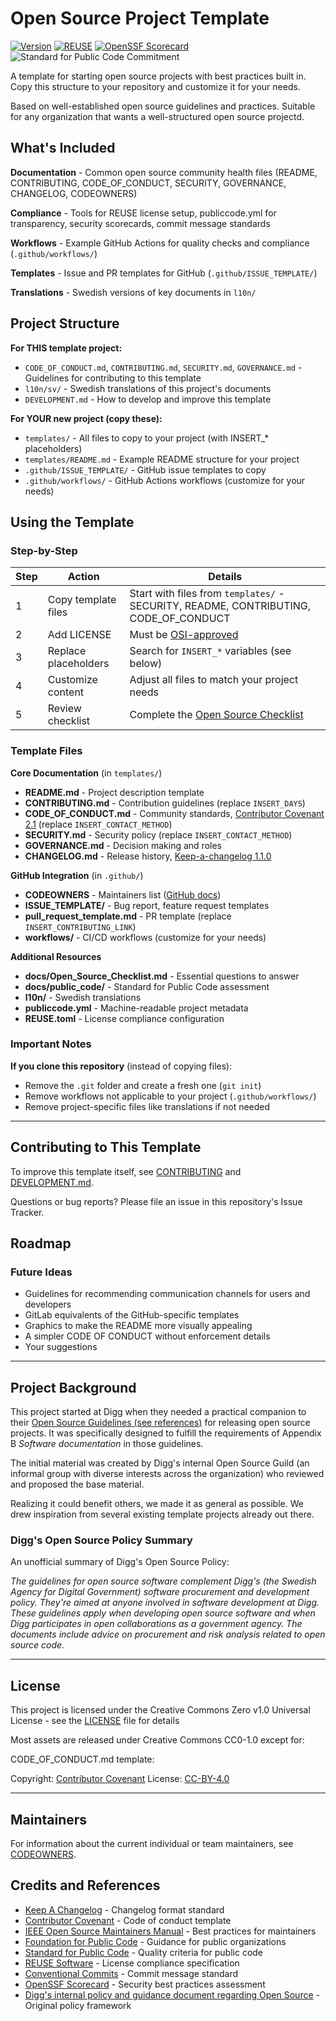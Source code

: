 <!--
SPDX-FileCopyrightText: 2025 The Open Source Project Template Authors

SPDX-License-Identifier: CC0-1.0
-->

# Open Source Project Template

[![Version](https://img.shields.io/github/v/tag/diggsweden/open-source-project-template?style=for-the-badge&color=green&label=Version)](https://github.com/diggswedenn/open-source-project-template/tags])
[![REUSE](https://img.shields.io/badge/dynamic/json?url=https%3A%2F%2Fapi.reuse.software%2Fstatus%2Fgithub.com%2Fdiggsweden%2Fopen-source-project-template&query=status&style=for-the-badge&label=REUSE)](https://api.reuse.software/info/github.com/diggsweden/open-source-project-template)
[![OpenSSF Scorecard](https://api.scorecard.dev/projects/github.com/diggsweden/open-source-project-template/badge?style=for-the-badge)](https://scorecard.dev/viewer/?uri=github.com/diggsweden/open-source-project-template)
![Standard for Public Code Commitment](https://img.shields.io/badge/Standard%20for%20Public%20Code%20Commitment-green?style=for-the-badge)

A template for starting open source projects with best practices built in. Copy this structure to your repository and customize it for your needs.

Based on well-established open source guidelines and practices. Suitable for any organization that wants a well-structured open source projectd.

## What's Included

**Documentation** - Common open source community health files (README, CONTRIBUTING, CODE_OF_CONDUCT, SECURITY, GOVERNANCE, CHANGELOG, CODEOWNERS)

**Compliance** - Tools for REUSE license setup, publiccode.yml for transparency, security scorecards, commit message standards

**Workflows** - Example GitHub Actions for quality checks and compliance (`.github/workflows/`)

**Templates** - Issue and PR templates for GitHub (`.github/ISSUE_TEMPLATE/`)

**Translations** - Swedish versions of key documents in `l10n/`

## Project Structure

**For THIS template project:**

- `CODE_OF_CONDUCT.md`, `CONTRIBUTING.md`, `SECURITY.md`, `GOVERNANCE.md` - Guidelines for contributing to this template
- `l10n/sv/` - Swedish translations of this project's documents
- `DEVELOPMENT.md` - How to develop and improve this template

**For YOUR new project (copy these):**

- `templates/` - All files to copy to your project (with INSERT_* placeholders)
- `templates/README.md` - Example README structure for your project
- `.github/ISSUE_TEMPLATE/` - GitHub issue templates to copy
- `.github/workflows/` - GitHub Actions workflows (customize for your needs)

## Using the Template

### Step-by-Step

| Step | Action | Details |
|------|--------|---------|
| 1 | Copy template files | Start with files from `templates/` - SECURITY, README, CONTRIBUTING, CODE_OF_CONDUCT |
| 2 | Add LICENSE | Must be [OSI-approved](https://en.wikipedia.org/wiki/Open_Source_Initiative) |
| 3 | Replace placeholders | Search for `INSERT_*` variables (see below) |
| 4 | Customize content | Adjust all files to match your project needs |
| 5 | Review checklist | Complete the [Open Source Checklist](docs/Open_Source_Checklist.md) |

### Template Files

**Core Documentation** (in `templates/`)

- **README.md** - Project description template
- **CONTRIBUTING.md** - Contribution guidelines (replace `INSERT_DAYS`)
- **CODE_OF_CONDUCT.md** - Community standards, [Contributor Covenant 2.1](https://www.contributor-covenant.org) (replace `INSERT_CONTACT_METHOD`)
- **SECURITY.md** - Security policy (replace `INSERT_CONTACT_METHOD`)
- **GOVERNANCE.md** - Decision making and roles
- **CHANGELOG.md** - Release history, [Keep-a-changelog 1.1.0](https://keepachangelog.com/en/1.1.0/)

**GitHub Integration** (in `.github/`)

- **CODEOWNERS** - Maintainers list ([GitHub docs](https://docs.github.com/en/repositories/managing-your-repositorys-settings-and-features/customizing-your-repository/about-code-owners))
- **ISSUE_TEMPLATE/** - Bug report, feature request templates
- **pull_request_template.md** - PR template (replace `INSERT_CONTRIBUTING_LINK`)
- **workflows/** - CI/CD workflows (customize for your needs)

**Additional Resources**

- **docs/Open_Source_Checklist.md** - Essential questions to answer
- **docs/public_code/** - Standard for Public Code assessment
- **l10n/** - Swedish translations
- **publiccode.yml** - Machine-readable project metadata
- **REUSE.toml** - License compliance configuration

### Important Notes

**If you clone this repository** (instead of copying files):

- Remove the `.git` folder and create a fresh one (`git init`)
- Remove workflows not applicable to your project (`.github/workflows/`)
- Remove project-specific files like translations if not needed

---

## Contributing to This Template

To improve this template itself, see [CONTRIBUTING](CONTRIBUTING.md) and [DEVELOPMENT.md](DEVELOPMENT.md).

Questions or bug reports? Please file an issue in this repository's Issue Tracker.

## Roadmap

### Future Ideas

- Guidelines for recommending communication channels for users and developers
- GitLab equivalents of the GitHub-specific templates
- Graphics to make the README more visually appealing
- A simpler CODE OF CONDUCT without enforcement details
- Your suggestions

---

## Project Background

This project started at Digg when they needed a practical companion to their [Open Source Guidelines (see references)](#credits-and-references) for releasing open source projects.
It was specifically designed to fulfill the requirements of Appendix B _Software documentation_ in those guidelines.

The initial material was created by Digg's internal Open Source Guild (an informal group with diverse interests across the organization) who reviewed and proposed the base material.

Realizing it could benefit others, we made it as general as possible.
We drew inspiration from several existing template projects already out there.

### Digg's Open Source Policy Summary

An unofficial summary of Digg's Open Source Policy:

_The guidelines for open source software complement Digg's (the Swedish Agency for Digital Government) software procurement and development policy.
They're aimed at anyone involved in software development at Digg.
These guidelines apply when developing open source software and when Digg participates in open collaborations as a government agency.
The documents include advice on procurement and risk analysis related to open source code._

---

## License

This project is licensed under the Creative Commons Zero v1.0 Universal License - see the [LICENSE](LICENSE) file for details

Most assets are released under Creative Commons CC0-1.0 except for:

CODE_OF_CONDUCT.md template:

Copyright: [Contributor Covenant](https://www.contributor-covenant.org/)
License: [CC-BY-4.0](https://creativecommons.org/licenses/by/4.0/)

---

## Maintainers

For information about the current individual or team maintainers, see [CODEOWNERS](CODEOWNERS).

## Credits and References

- [Keep A Changelog](https://keepachangelog.com/en/1.1.0/) - Changelog format standard
- [Contributor Covenant](https://www.contributor-covenant.org/) - Code of conduct template
- [IEEE Open Source Maintainers Manual](https://opensource.ieee.org/community/manual/) - Best practices for maintainers
- [Foundation for Public Code](https://publiccode.net/) - Guidance for public organizations
- [Standard for Public Code](https://standard.publiccode.net/) - Quality criteria for public code
- [REUSE Software](https://reuse.software/) - License compliance specification
- [Conventional Commits](https://www.conventionalcommits.org/) - Commit message standard
- [OpenSSF Scorecard](https://scorecard.dev/) - Security best practices assessment
- [Digg's internal policy and guidance document regarding Open Source](https://www.digg.se/analys-och-uppfoljning/publikationer/publikationer/2022-09-27-anskaffning-utveckling-och-publicering-av-oppen-programvara-policy-och-riktlinjer) - Original policy framework
